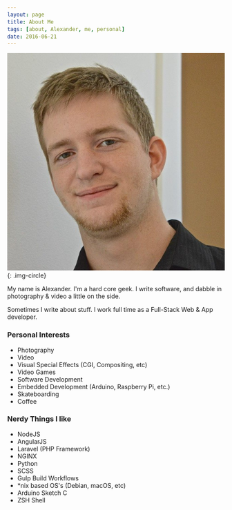 ```yaml
---
layout: page
title: About Me
tags: [about, Alexander, me, personal]
date: 2016-06-21
---
```


![Image of Me](/assets/img/me.jpg){: .img-circle}


My name is Alexander. I'm a hard core geek. I write software, and dabble in photography & video a little on the side.

Sometimes I write about stuff. I work full time as a Full-Stack Web & App developer.

### Personal Interests
- Photography
- Video
- Visual Special Effects (CGI, Compositing, etc)
- Video Games
- Software Development
- Embedded Development (Arduino, Raspberry Pi, etc.)
- Skateboarding
- Coffee <i class="fa fa-coffee"></i>

### Nerdy Things I like

- NodeJS
- AngularJS
- Laravel (PHP Framework)
- NGINX
- Python
- SCSS
- Gulp Build Workflows
- \*nix based OS's (Debian, macOS, etc)
- Arduino Sketch C
- ZSH Shell
